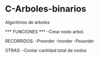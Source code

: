 # C-Arboles-binarios
Algoritmos de árboles

*** FUNCIONES ***
-Crear nodo arbol.

RECORRIDOS:
-Preorder
-Inorder
-Posorder

OTRAS:
-Contar cantidad total de nodos

